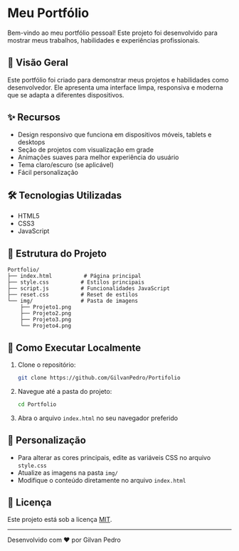 # Meu Portfólio

Bem-vindo ao meu portfólio pessoal! Este projeto foi desenvolvido para mostrar meus trabalhos, habilidades e experiências profissionais.

## 🚀 Visão Geral

Este portfólio foi criado para demonstrar meus projetos e habilidades como desenvolvedor. Ele apresenta uma interface limpa, responsiva e moderna que se adapta a diferentes dispositivos.

## ✨ Recursos

- Design responsivo que funciona em dispositivos móveis, tablets e desktops
- Seção de projetos com visualização em grade
- Animações suaves para melhor experiência do usuário
- Tema claro/escuro (se aplicável)
- Fácil personalização

## 🛠️ Tecnologias Utilizadas

- HTML5
- CSS3
- JavaScript

## 📂 Estrutura do Projeto

```
Portfolio/
├── index.html          # Página principal
├── style.css          # Estilos principais
├── script.js          # Funcionalidades JavaScript
├── reset.css          # Reset de estilos
└── img/               # Pasta de imagens
    ├── Projeto1.png
    ├── Projeto2.png
    ├── Projeto3.png
    └── Projeto4.png
```

## 🚀 Como Executar Localmente

1. Clone o repositório:
   ```bash
   git clone https://github.com/GilvanPedro/Portifolio
   ```

2. Navegue até a pasta do projeto:
   ```bash
   cd Portfolio
   ```

3. Abra o arquivo `index.html` no seu navegador preferido

## 🎨 Personalização

- Para alterar as cores principais, edite as variáveis CSS no arquivo `style.css`
- Atualize as imagens na pasta `img/`
- Modifique o conteúdo diretamente no arquivo `index.html`

## 📝 Licença

Este projeto está sob a licença [MIT](LICENSE).

---

Desenvolvido com ❤️ por Gilvan Pedro
